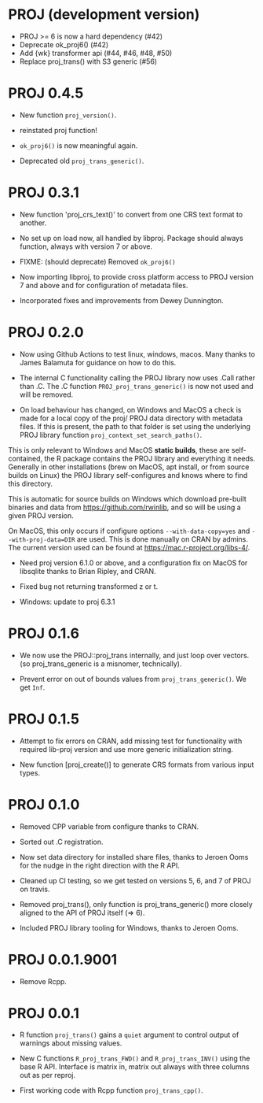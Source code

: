 # PROJ (development version)

* PROJ >= 6 is now a hard dependency (#42)
* Deprecate ok_proj6() (#42)
* Add {wk} transformer api (#44, #46, #48, #50)
* Replace proj_trans() with S3 generic (#56)

# PROJ 0.4.5

* New function `proj_version()`.

* reinstated proj function!

* `ok_proj6()` is now meaningful again.

* Deprecated old `proj_trans_generic()`.

# PROJ 0.3.1

* New function 'proj_crs_text()' to convert from one CRS text format to another.

* No set up on load now, all handled by libproj. Package should always function,
always with version 7 or above.

* FIXME:  (should deprecate) Removed `ok_proj6()`

* Now importing libproj, to provide cross platform access to PROJ version 7 and above and for
 configuration of metadata files.

* Incorporated fixes and improvements from Dewey Dunnington.


# PROJ 0.2.0

* Now using Github Actions to test linux, windows, macos. Many thanks to James Balamuta for guidance on how to do this.

* The internal C functionality calling the PROJ library now uses .Call rather than .C. The .C function
 `PROJ_proj_trans_generic()` is now not used and will be removed.

* On load behaviour has changed, on Windows and MacOS a check is made for a local copy of the proj/
 PROJ data directory with metadata files. If this is present, the path to that folder is set using the
 underlying PROJ library function `proj_context_set_search_paths()`.

 This is only relevant to Windows and MacOS **static builds**, these are self-contained, the R package contains the
 PROJ library and everything it needs. Generally in other installations (brew on MacOS, apt install, or from source builds
 on Linux) the PROJ library self-configures and knows where to find this directory.

 This is automatic for source builds on Windows which download pre-built binaries and data from https://github.com/rwinlib, and
 so will be using a given PROJ version.

 On MacOS, this only occurs if configure options `--with-data-copy=yes` and `--with-proj-data=DIR` are used. This
 is done manually on CRAN by admins. The current version used can be found at https://mac.r-project.org/libs-4/.

* Need proj version 6.1.0 or above, and a configuration fix on MacOS for libsqlite thanks to Brian Ripley, and CRAN.

* Fixed bug not returning transformed z or t.

* Windows: update to proj 6.3.1

# PROJ 0.1.6

* We now use the PROJ::proj_trans internally, and just loop over vectors.
(so proj_trans_generic is a misnomer, technically).

* Prevent error on out of bounds values from `proj_trans_generic()`. We get `Inf`.

# PROJ 0.1.5

* Attempt to fix errors on CRAN, add missing test for functionality
 with required lib-proj version and use more generic initialization string.

* New function [proj_create()] to generate CRS formats from various input types.

# PROJ 0.1.0

* Removed CPP variable from configure thanks to CRAN.

* Sorted out .C registration.

* Now set data directory for installed share files, thanks to Jeroen Ooms for the nudge in the right
 direction with the R API.

* Cleaned up CI testing, so we get tested on versions 5, 6, and 7 of PROJ on travis.

* Removed proj_trans(), only function is proj_trans_generic() more closely aligned to the
 API of PROJ itself (=> 6).

* Included PROJ library tooling for Windows, thanks to Jeroen Ooms.

# PROJ 0.0.1.9001

* Remove Rcpp.

# PROJ 0.0.1

* R function `proj_trans()` gains a `quiet` argument to control output of warnings about missing
 values.

* New C functions `R_proj_trans_FWD()` and `R_proj_trans_INV()` using the base R API. Interface is matrix in, matrix out always with three columns out as per reproj.

* First working code with Rcpp function `proj_trans_cpp()`.
